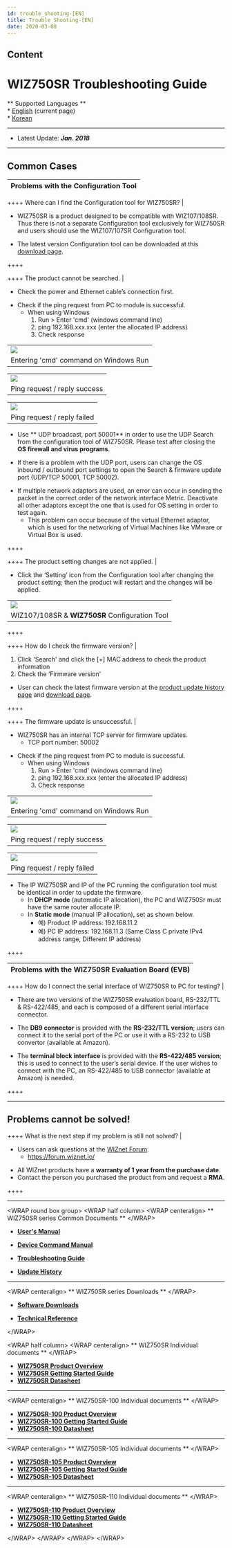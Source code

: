 ```yaml
---
id: trouble_shooting-[EN]
title: Trouble Shooting-[EN]
date: 2020-03-08
---
```


## Content

# WIZ750SR Troubleshooting Guide

\*\* Supported Languages \*\*  
\* [English](/products/wiz750sr/troubleshooting/en) (current page)  
\* [Korean](/products/wiz750sr/troubleshooting/ko)

-----

  - Latest Update: ***Jan. 2018***

-----

## Common Cases

| Problems with the Configuration Tool |
| ------------------------------------ |

\++++ Where can I find the Configuration tool for WIZ750SR? |

  - WIZ750SR is a product designed to be compatible with WIZ107/108SR.
    Thus there is not a separate Configuration tool exclusively for
    WIZ750SR and users should use the WIZ107/107SR Configuration tool.

<!-- end list -->

  - The latest version Configuration tool can be downloaded at this
    [download page](/products/wiz750sr/download/start).

\++++

\++++ The product cannot be searched. |

  - Check the power and Ethernet cable’s connection first.

<!-- end list -->

  - Check if the ping request from PC to module is successful.
      - When using Windows
        1.  Run \> Enter 'cmd' (windows command line)
        2.  ping 192.168.xxx.xxx (enter the allocated IP address)
        3.  Check response

|                                                         |
| ------------------------------------------------------- |
| ![](/products/wiz750sr/troubleshooting/windows_cmd.png) |
| Entering 'cmd' command on Windows Run                   |

|                                                            |
| ---------------------------------------------------------- |
| ![](/products/wiz750sr/troubleshooting/ping_success_0.png) |
| Ping request / reply success                               |

|                                                           |
| --------------------------------------------------------- |
| ![](/products/wiz750sr/troubleshooting/ping_failed_0.png) |
| Ping request / reply failed                               |

  - Use \*\* UDP broadcast, port 50001\*\* in order to use the UDP
    Search from the configuration tool of WIZ750SR. Please test after
    closing the **OS firewall and virus programs**. 

<!-- end list -->

  - If there is a problem with the UDP port, users can change the OS
    inbound / outbound port settings to open the Search & firmware
    update port (UDP/TCP 50001, TCP 50002).

<!-- end list -->

  - If multiple network adaptors are used, an error can occur in sending
    the packet in the correct order of the network interface Metric.
    Deactivate all other adaptors except the one that is used for OS
    setting in order to test again.
      - This problem can occur because of the virtual Ethernet adaptor,
        which is used for the networking of Virtual Machines like VMware
        or Virtual Box is used.

\++++

\++++ The product setting changes are not applied. |

  - Click the ‘Setting’ icon from the Configuration tool after changing
    the product setting; then the product will restart and the changes
    will be applied.

|                                                       |
| ----------------------------------------------------- |
| ![](/products/wiz750sr/gettingstarted/configtool.png) |
| WIZ107/108SR & **WIZ750SR** Configuration Tool        |

\++++

\++++ How do I check the firmware version? |

1.  Click 'Search' and click the \[+\] MAC address to check the product
    information
2.  Check the ‘Firmware version' 

<!-- end list -->

  - User can check the latest firmware version at the [product update
    history page](/products/wiz750sr/history/en) and [download
    page](/products/wiz750sr/download/start).

\++++

\++++ The firmware update is unsuccessful. |

  - WIZ750SR has an internal TCP server for firmware updates.
      - TCP port number: 50002

<!-- end list -->

  - Check if the ping request from PC to module is successful.
      - When using Windows
        1.  Run \> Enter 'cmd' (windows command line)
        2.  ping 192.168.xxx.xxx (enter the allocated IP address)
        3.  Check response

|                                                         |
| ------------------------------------------------------- |
| ![](/products/wiz750sr/troubleshooting/windows_cmd.png) |
| Entering 'cmd' command on Windows Run                   |

|                                                            |
| ---------------------------------------------------------- |
| ![](/products/wiz750sr/troubleshooting/ping_success_0.png) |
| Ping request / reply success                               |

|                                                           |
| --------------------------------------------------------- |
| ![](/products/wiz750sr/troubleshooting/ping_failed_0.png) |
| Ping request / reply failed                               |

  - The IP WIZ750SR and IP of the PC running the configuration tool must
    be identical in order to update the firmware.
      - In **DHCP mode** (automatic IP allocation), the PC and WIZ750Sr
        must have the same router allocate IP.
      - In **Static mode** (manual IP allocation), set as shown below.
          - 예) Product IP address: 192.168.11.2
          - 예) PC IP address: 192.168.11.3 (Same Class C private IPv4
            address range, Different IP address)

\++++

| Problems with the WIZ750SR Evaluation Board (EVB) |
| ------------------------------------------------- |

\++++ How do I connect the serial interface of WIZ750SR to PC for
testing? |

  - There are two versions of the WIZ750SR evaluation board, RS-232/TTL
    & RS-422/485, and each is composed of a different serial interface
    connector.

<!-- end list -->

  - The **DB9 connector** is provided with the **RS-232/TTL version**;
    users can connect it to the serial port of the PC or use it with a
    RS-232 to USB convertor (available at Amazon).

<!-- end list -->

  - The **terminal block interface** is provided with the **RS-422/485
    version**; this is used to connect to the user’s serial device. If
    the user wishes to connect with the PC, an RS-422/485 to USB
    connector (available at Amazon) is needed.

\++++

-----

## Problems cannot be solved\!

\++++ What is the next step if my problem is still not solved? |

  - Users can ask questions at the [WIZnet
    Forum](https://forum.wiznet.io/).
      - <https://forum.wiznet.io/>

<!-- end list -->

  - All WIZnet products have a **warranty of 1 year from the purchase
    date**.
  - Contact the person you purchased the product from and request a
    **RMA**.

\++++

-----

\<WRAP round box group\> \<WRAP half column\> \<WRAP centeralign\> \*\*
WIZ750SR series Common Documents \*\* \</WRAP\>

  - **[User's Manual](/products/wiz750sr/usermanual/en)** 

<!-- end list -->

  - **[Device Command Manual](/products/wiz750sr/commandmanual/en)**

<!-- end list -->

  - **[Troubleshooting Guide](/products/wiz750sr/troubleshooting/en)**

<!-- end list -->

  - **[Update History](/products/wiz750sr/history/en)**

-----

\<WRAP centeralign\> \*\* WIZ750SR series Downloads \*\* \</WRAP\>

  - **[Software Downloads](/products/wiz750sr/download/start)**

<!-- end list -->

  - **[Technical Reference](/products/wiz750sr/reference/start)**

\</WRAP\>

\<WRAP half column\> \<WRAP centeralign\> \*\* WIZ750SR Individual
documents \*\* \</WRAP\>

  - **[WIZ750SR Product Overview](/products/wiz750sr/overview/en)**
  - **[WIZ750SR Getting Started
    Guide](/products/wiz750sr/gettingstarted/en)**
  - **[WIZ750SR Datasheet](/products/wiz750sr/datasheet/start)**

-----

\<WRAP centeralign\> \*\* WIZ750SR-100 Individual documents \*\*
\</WRAP\>

  - **[WIZ750SR-100 Product
    Overview](/products/wiz750sr-100/overview/en)**
  - **[WIZ750SR-100 Getting Started
    Guide](/products/wiz750sr-100/gettingstarted/en)**
  - **[WIZ750SR-100 Datasheet](/products/wiz750sr-100/datasheet/start)**

-----

\<WRAP centeralign\> \*\* WIZ750SR-105 Individual documents \*\*
\</WRAP\>

  - **[WIZ750SR-105 Product
    Overview](/products/wiz750sr-105/overview/en)**
  - **[WIZ750SR-105 Getting Started
    Guide](/products/wiz750sr-105/gettingstarted/en)**
  - **[WIZ750SR-105 Datasheet](/products/wiz750sr-105/datasheet/start)**

-----

\<WRAP centeralign\> \*\* WIZ750SR-110 Individual documents \*\*
\</WRAP\>

  - **[WIZ750SR-110 Product
    Overview](/products/wiz750sr-110/overview/en)**
  - **[WIZ750SR-110 Getting Started
    Guide](/products/wiz750sr-110/gettingstarted/en)**
  - **[WIZ750SR-110 Datasheet](/products/wiz750sr-110/datasheet/start)**

\</WRAP\> \</WRAP\> \</WRAP\> \</WRAP\>

